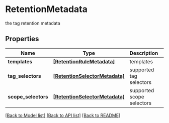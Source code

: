 # RetentionMetadata

the tag retention metadata

## Properties
Name | Type | Description | Notes
------------ | ------------- | ------------- | -------------
**templates** | [**[RetentionRuleMetadata]**](RetentionRuleMetadata.md) | templates | [optional] 
**tag_selectors** | [**[RetentionSelectorMetadata]**](RetentionSelectorMetadata.md) | supported tag selectors | [optional] 
**scope_selectors** | [**[RetentionSelectorMetadata]**](RetentionSelectorMetadata.md) | supported scope selectors | [optional] 

[[Back to Model list]](../README.md#documentation-for-models) [[Back to API list]](../README.md#documentation-for-api-endpoints) [[Back to README]](../README.md)


